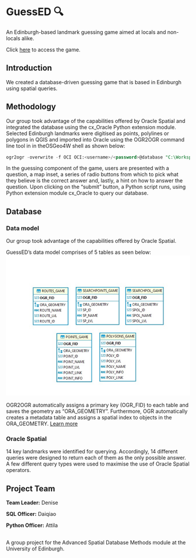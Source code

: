 # GuessED :mag:

An Edinburgh-based landmark guessing game aimed at locals and non-locals alike.

Click [here](https://www.geos.ed.ac.uk/~s2236682/asdm/GuessED.html) to access the game.

## Introduction

We created a database-driven guessing game that is based in Edinburgh using spatial queries. 

## Methodology
Our group took advantage of the capabilities offered by Oracle Spatial and integrated the database using the cx_Oracle Python extension module. Selected Edinburgh landmarks were digitised as points, polylines or polygons in QGIS and imported into Oracle using the OGR2OGR command line tool in in theOSGeo4W shell as shown below:

```sql
ogr2ogr -overwrite -f OCI OCI:<username>/<password>@database "C:\Workspace\Example.shp" -t_srs "EPSG:4326" -nln <TABLE NAME>
```

In the guessing component of the game, users are presented with a question, a map inset, a series of radio buttons from which to pick what they believe is the correct answer and, lastly, a hint on how to answer the question. Upon clicking on the “submit” button, a Python script runs, using Python extension module cx_Oracle to query our database.

## Database
### Data model
Our group took advantage of the capabilities offered by Oracle Spatial. 

GuessED’s data model comprises of 5 tables as seen below:
![Data Model](Images/datamodel.jpg "Data Model") 

OGR2OGR automatically assigns a primary key (OGR_FID) to each table and saves the geometry as “ORA_GEOMETRY”. Furthermore, OGR automatically creates a metadata table and assigns a spatial index to objects in the ORA_GEOMETRY. [Learn more](https://gdal.org/drivers/vector/oci.html)

### Oracle Spatial
14 key landmarks were identified for querying. Accordingly, 14 different queries were designed to return each of them as the only possible answer. A few different query types were used to maximise the use of Oracle Spatial operators.



## Project Team
**Team Leader:** Denise

**SQL Officer:** Daiqiao

**Python Officer:** Attila

## 
A group project for the Advanced Spatial Database Methods module at the University of Edinburgh.
